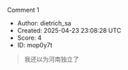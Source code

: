 Comment 1

- Author: dietrich_sa
- Created: 2025-04-23 23:08:28 UTC
- Score: 4
- ID: mop0y7t

> 我还以为河南独立了
